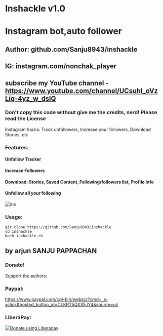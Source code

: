 # Inshackle v1.0
# Instagram bot,auto follower
## Author: github.com/Sanju8943/inshackle
## IG: instagram.com/nonchak_player
## subscribe my YouTube channel - https://www.youtube.com/channel/UCsuhI_oVzLiq-4yz_w_dsIQ
### Don't copy this code without give me the credits, nerd! Please read the License 

Instagram hacks: Track unfollowers, Increase your followers, Download Stories, etc

### Features:
#### Unfollow Tracker
#### Increase Followers
#### Download: Stories, Saved Content, Following/followers list, Profile Info
#### Unfollow all your following

![ins](https://user-images.githubusercontent.com/56509491/66778205-b18ad580-eee8-11e9-8904-2c536b1a365d.JPG)

### Usage:
```
git clone https://github.com/Sanju8943/inshackle
cd inshackle
bash inshackle.sh
```

## by arjun SANJU PAPPACHAN



### Donate!
Support the authors:
### Paypal:
https://www.paypal.com/cgi-bin/webscr?cmd=_s-xclick&hosted_button_id=CLKRT5QXXFJY4&source=url
### LiberaPay:
<noscript><a href="https://liberapay.com/thelinuxchoice/donate"><img alt="Donate using Liberapay" src="https://liberapay.com/assets/widgets/donate.svg"></a></noscript>
